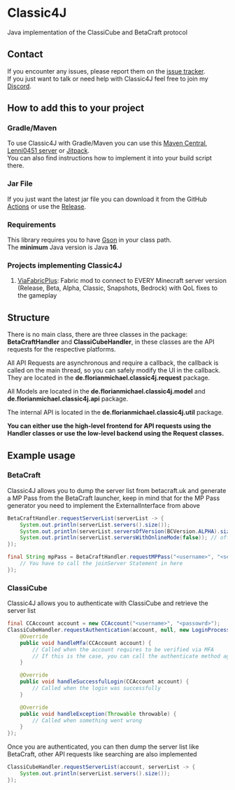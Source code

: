 # Classic4J
Java implementation of the ClassiCube and BetaCraft protocol

## Contact
If you encounter any issues, please report them on the
[issue tracker](https://github.com/FlorianMichael/Classic4J/issues).  
If you just want to talk or need help with Classic4J feel free to join my
[Discord](https://discord.gg/BwWhCHUKDf).

## How to add this to your project
### Gradle/Maven
To use Classic4J with Gradle/Maven you can use this [Maven Central](https://mvnrepository.com/artifact/de.florianmichael/Classic4J), [Lenni0451 server](https://maven.lenni0451.net/#/releases/de/florianmichael/Classic4J) or [Jitpack](https://jitpack.io/#FlorianMichael/Classic4J).  
You can also find instructions how to implement it into your build script there.

### Jar File
If you just want the latest jar file you can download it from the GitHub [Actions](https://github.com/FlorianMichael/Classic4J/actions) or use the [Release](https://github.com/FlorianMichael/Classic4J/releases).

### Requirements
This library requires you to have [Gson](https://mvnrepository.com/artifact/com.google.code.gson/gson/2.10.1) in your class path. <br>
The **minimum** Java version is Java **16**.

### Projects implementing Classic4J
1. [ViaFabricPlus](https://github.com/FlorianMichael/ViaFabricPlus): Fabric mod to connect to EVERY Minecraft server version (Release, Beta, Alpha, Classic, Snapshots, Bedrock) with QoL fixes to the gameplay

## Structure
There is no main class, there are three classes in the package: **BetaCraftHandler** and **ClassiCubeHandler**, in these classes are the API requests for the respective platforms.

All API Requests are asynchronous and require a callback, the callback is called on the main thread, so you can safely modify the UI in the callback. 
They are located in the **de.florianmichael.classic4j.request** package.

All Models are located in the **de.florianmichael.classic4j.model** and **de.florianmichael.classic4j.api** package.

The internal API is located in the **de.florianmichael.classic4j.util** package. 

**You can either use the high-level frontend for API requests using the Handler classes or use the low-level backend using the Request classes.**

## Example usage
### BetaCraft
Classic4J allows you to dump the server list from betacraft.uk and generate a MP Pass from the BetaCraft launcher, keep in mind that for the MP Pass generator you need to implement the ExternalInterface from above
```java
BetaCraftHandler.requestServerList(serverList -> {
    System.out.println(serverList.servers().size());
    System.out.println(serverList.serversOfVersion(BCVersion.ALPHA).size());
    System.out.println(serverList.serversWithOnlineMode(false)); // offline mode
});

final String mpPass = BetaCraftHandler.requestMPPass("<username>", "<server address>", 25565, serverId -> {
    // You have to call the joinServer Statement in here     
});
```

### ClassiCube
Classic4J allows you to authenticate with ClassiCube and retrieve the server list
```java
final CCAccount account = new CCAccount("<username>", "<passowrd>");
ClassiCubeHandler.requestAuthentication(account, null, new LoginProcessHandler() {
    @Override
    public void handleMfa(CCAccount account) {
        // Called when the account requires to be verified via MFA
        // If this is the case, you can call the authenticate method again and specify the MFA code instead of null
    }

    @Override
    public void handleSuccessfulLogin(CCAccount account) {
        // Called when the login was successfully
    }

    @Override
    public void handleException(Throwable throwable) {
        // Called when something went wrong
    }
});
```
Once you are authenticated, you can then dump the server list like BetaCraft, other API requests like searching are also implemented
```java
ClassiCubeHandler.requestServerList(account, serverList -> {
    System.out.println(serverList.servers().size());
});
```
